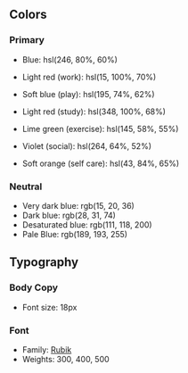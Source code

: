 ## Colors

### Primary

- Blue: hsl(246, 80%, 60%)

- Light red (work): hsl(15, 100%, 70%)
- Soft blue (play): hsl(195, 74%, 62%)
- Light red (study): hsl(348, 100%, 68%)
- Lime green (exercise): hsl(145, 58%, 55%)
- Violet (social): hsl(264, 64%, 52%)
- Soft orange (self care): hsl(43, 84%, 65%)

### Neutral

- Very dark blue: rgb(15, 20, 36)
- Dark blue: rgb(28, 31, 74)
- Desaturated blue: rgb(111, 118, 200)
- Pale Blue: rgb(189, 193, 255)

## Typography

### Body Copy

- Font size: 18px

### Font

- Family: [Rubik](https://fonts.google.com/specimen/Rubik)
- Weights: 300, 400, 500
